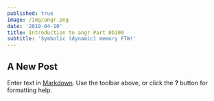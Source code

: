 ```yaml
---
published: true
image: /img/angr.png
date: '2019-04-10'
title: Introduction to angr Part 0b100
subtitle: 'Symbolic (dynamic) memory FTW!'
---
```

## A New Post

Enter text in [Markdown](http://daringfireball.net/projects/markdown/). Use the toolbar above, or click the **?** button for formatting help.
